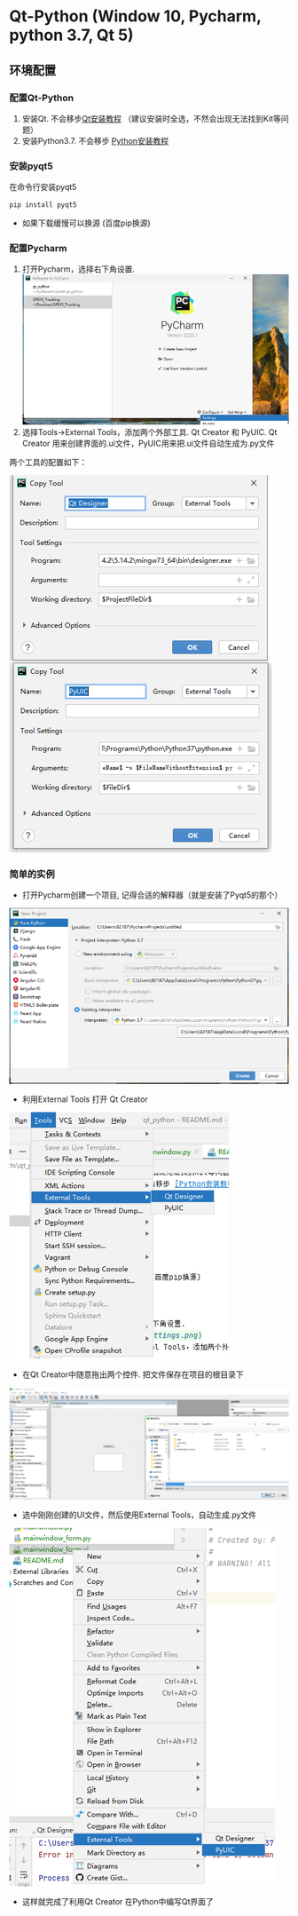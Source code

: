 # Qt-Python (Window 10, Pycharm, python 3.7, Qt 5)
## 环境配置
### 配置Qt-Python
1. 安装Qt. 不会移步[Qt安装教程](https://www.cnblogs.com/arxive/p/11669034.html)
（建议安装时全选，不然会出现无法找到Kit等问题）
2. 安装Python3.7. 不会移步 [Python安装教程](https://www.cnblogs.com/lvtaohome/p/11121377.html)

### 安装pyqt5
在命令行安装pyqt5
```bash
pip install pyqt5
```

* 如果下载缓慢可以换源 (百度pip换源)

### 配置Pycharm

1. 打开Pycharm，选择右下角设置.
![settings](./res/settings.png)
2. 选择Tools->External Tools，添加两个外部工具. Qt Creator 和 PyUIC. Qt Creator 用来创建界面的.ui文件，PyUIC用来把.ui文件自动生成为.py文件

两个工具的配置如下：

![qt_creator](./res/external_tools_qt.png)
![PYUIC](./res/external_tools_PY.png)



### 简单的实例

* 打开Pycharm创建一个项目, 记得合适的解释器（就是安装了Pyqt5的那个）

![creator_project](./res/create_project.png)

* 利用External Tools 打开 Qt Creator

![creator_project](./res/open_qt.png)

* 在Qt Creator中随意拖出两个控件. 把文件保存在项目的根目录下

![creator_project](./res/create_ui.png)

* 选中刚刚创建的UI文件，然后使用External Tools，自动生成.py文件

![creator_project](./res/use_PYUIC.png)

* 这样就完成了利用Qt Creator 在Python中编写Qt界面了